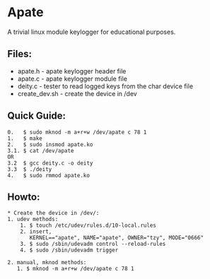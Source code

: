 Apate
=====
A trivial linux module keylogger for educational purposes.

Files:
-----
* apate.h - apate keylogger header file
* apate.c - apate keylogger module file
* deity.c - tester to read logged keys from the char device file
* create_dev.sh - create the device in /dev

Quick Guide:
-----------
```
0.   $ sudo mknod -m a+r+w /dev/apate c 78 1
1.   $ make
2.   $ sudo insmod apate.ko
3.1. $ cat /dev/apate
OR
3.2  $ gcc deity.c -o deity
3.3  $ ./deity
4.   $ sudo rmmod apate.ko
```

Howto:
-----
```
* Create the device in /dev/:
1. udev methods:
    1. $ touch /etc/udev/rules.d/10-local.rules
    2. insert,
       KERNEL=="apate", NAME="apate", OWNER="tzy", MODE="0666"
    3. $ sudo /sbin/udevadm control --reload-rules
    4. $ sudo /sbin/udevadm trigger

2. manual, mknod methods:
   1. $ mknod -m a+r+w /dev/apate c 78 1
```
